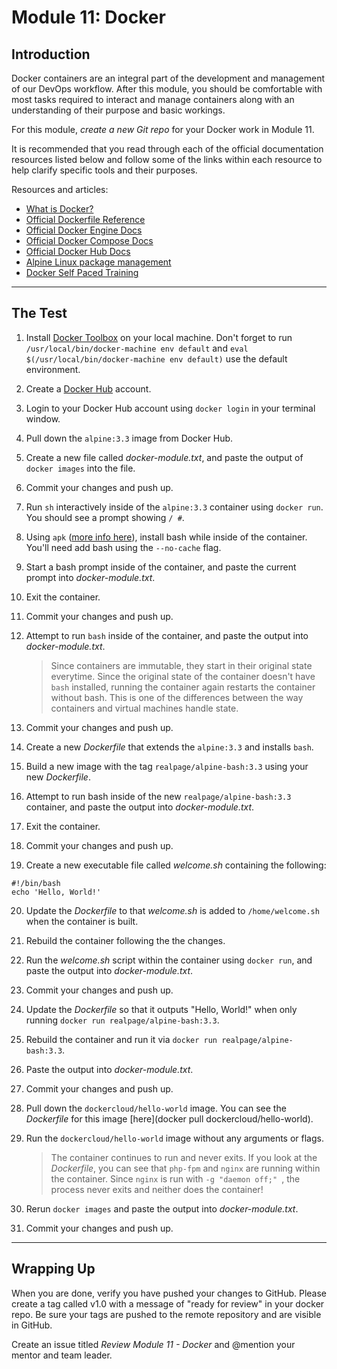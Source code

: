# Module 11: Docker

## Introduction
Docker containers are an integral part of the development and management of our DevOps workflow. After this module, you should be comfortable with most tasks required to interact and manage containers along with an understanding of their purpose and basic workings.

For this module, *create a new Git repo* for your Docker work in Module 11.

It is recommended that you read through each of the official documentation resources listed below and follow some of the links within each resource to help clarify specific tools and their purposes.

Resources and articles:
- [What is Docker?](https://www.docker.com/what-docker)
- [Official Dockerfile Reference](https://docs.docker.com/engine/reference/builder/)
- [Official Docker Engine Docs](https://docs.docker.com/engine/understanding-docker/)
- [Official Docker Compose Docs](https://docs.docker.com/compose/overview/)
- [Official Docker Hub Docs](https://docs.docker.com/docker-hub/overview/)
- [Alpine Linux package management](http://wiki.alpinelinux.org/wiki/Alpine_Linux_package_management/)
- [Docker Self Paced Training](http://training.docker.com/self-paced-training/)

---

## The Test

1. Install [Docker Toolbox](https://www.docker.com/products/docker-toolbox/) on your local machine. Don't forget to run `/usr/local/bin/docker-machine env default` and `eval $(/usr/local/bin/docker-machine env default)` use the default environment.
2. Create a [Docker Hub](https://hub.docker.com/) account.
3. Login to your Docker Hub account using `docker login` in your terminal window.
4. Pull down the `alpine:3.3` image from Docker Hub.
5. Create a new file called _docker-module.txt_, and paste the output of `docker images` into the file.
6. Commit your changes and push up.
7. Run `sh` interactively inside of the `alpine:3.3` container using `docker run`. You should see a prompt showing `/ #`.
8. Using `apk` ([more info here](http://wiki.alpinelinux.org/wiki/Alpine_Linux_package_management)), install bash while inside of the container. You'll need add bash using the `--no-cache` flag.
9. Start a bash prompt inside of the container, and paste the current prompt into _docker-module.txt_.
10. Exit the container.
11. Commit your changes and push up.
12. Attempt to run `bash` inside of the container, and paste the output into _docker-module.txt_.

    > Since containers are immutable, they start in their original state everytime. Since the original 
    state of the container doesn't have `bash` installed, running the container again restarts the container without bash. This is one of the differences between the way containers and virtual 
    machines handle state.

13. Commit your changes and push up.
14. Create a new _Dockerfile_ that extends the `alpine:3.3` and installs `bash`.
15. Build a new image with the tag `realpage/alpine-bash:3.3` using your new _Dockerfile_.
16. Attempt to run bash inside of the new `realpage/alpine-bash:3.3` container, and paste the output into _docker-module.txt_.
17. Exit the container.
18. Commit your changes and push up.
19. Create a new executable file called _welcome.sh_ containing the following:
```
#!/bin/bash
echo 'Hello, World!'
```
20. Update the _Dockerfile_ to that _welcome.sh_ is added to `/home/welcome.sh` when the container is built.
21. Rebuild the container following the the changes.
22. Run the _welcome.sh_ script within the container using `docker run`, and paste the output into _docker-module.txt_.
23. Commit your changes and push up.
24. Update the _Dockerfile_ so that it outputs "Hello, World!" when only running `docker run realpage/alpine-bash:3.3`.
25. Rebuild the container and run it via `docker run realpage/alpine-bash:3.3`.
26. Paste the output into _docker-module.txt_.
27. Commit your changes and push up.
28. Pull down the `dockercloud/hello-world` image. You can see the _Dockerfile_ for this image [here](docker pull dockercloud/hello-world).
29. Run the `dockercloud/hello-world` image without any arguments or flags.

    > The container continues to run and never exits. If you look at the _Dockerfile_, you can see that 
    `php-fpm` and `nginx` are running within the container. Since `nginx` is run with `-g "daemon off;"
    `, the process never exits and neither does the container!

30. Rerun `docker images` and paste the output into _docker-module.txt_.
31. Commit your changes and push up.

---

## Wrapping Up

When you are done, verify you have pushed your changes to GitHub. Please create a tag called v1.0 with a message of "ready for review" in your docker repo. Be sure your tags are pushed to the remote repository and are visible in GitHub.

Create an issue titled *Review Module 11 - Docker* and @mention your mentor and team leader.

